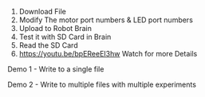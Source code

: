 1. Download File
2. Modify The motor port numbers & LED port numbers
3. Upload to Robot Brain
4. Test it with SD Card in Brain
5. Read the SD Card
6. https://youtu.be/bpEReeEI3hw Watch for more Details

Demo 1 - Write to a single file

Demo 2 - Write to multiple files with multiple experiments
